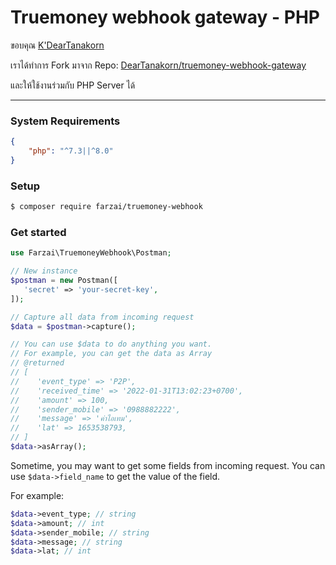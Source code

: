 # Truemoney webhook gateway - PHP

ขอบคุณ [K'DearTanakorn](https://github.com/DearTanakorn)

เราได้ทำการ Fork มาจาก Repo: [DearTanakorn/truemoney-webhook-gateway](https://github.com/DearTanakorn/truemoney-webhook-gateway)

และให้ใช้งานร่วมกับ PHP Server ได้

---

### System Requirements
```json
{
    "php": "^7.3||^8.0"
}
```

### Setup
```bash
$ composer require farzai/truemoney-webhook
```

### Get started
```php
use Farzai\TruemoneyWebhook\Postman;

// New instance
$postman = new Postman([
   'secret' => 'your-secret-key',
]);

// Capture all data from incoming request
$data = $postman->capture();

// You can use $data to do anything you want.
// For example, you can get the data as Array
// @returned
// [
//    'event_type' => 'P2P',
//    'received_time' => '2022-01-31T13:02:23+0700',
//    'amount' => 100,
//    'sender_mobile' => '0988882222',
//    'message' => 'ค่าไอเทม',
//    'lat' => 1653538793,
// ]
$data->asArray();
```


Sometime, you may want to get some fields from incoming request.
You can use `$data->field_name` to get the value of the field.

For example:
```php
$data->event_type; // string
$data->amount; // int
$data->sender_mobile; // string
$data->message; // string
$data->lat; // int
```

